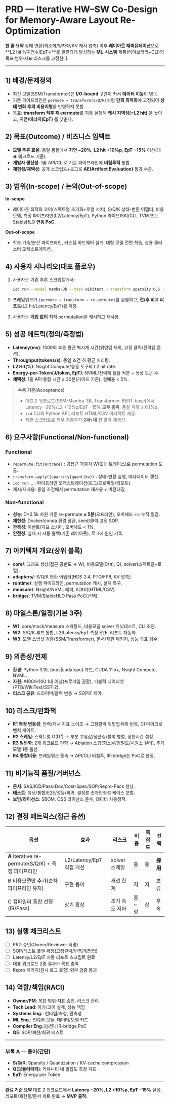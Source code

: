 # PRD — Iterative HW–SW Co-Design for Memory-Aware Layout Re-Optimization

**한 줄 요약**
상태 변환(희소화/양자화/KV 캐시 압축) 이후 **레이아웃 재퍼뮤테이션**으로 \*\*L2 hit↑/지연↓/EpT↓\*\*를 일관되게 달성하는 **ML-시스템** 제품(라이브러리+CLI)의 목표·범위·지표·리스크를 고정한다.

---

## 1) 배경/문제정의

* 최신 모델(SSM/Transformer)은 **I/O-bound** 구간이 커서 **데이터 이동**이 병목.
* 기존 파이프라인은 `permute → transform(S/Q/K)`처럼 **단회 최적화**에 고정되어 **상태 변화 후의 비용지형**을 반영하지 못함.
* 목표: **transform 직후 재-permute**를 자동 실행해 **캐시 지역성(=L2 hit)** 을 높이고, **지연/에너지(EpT)** 를 낮춘다.

## 2) 목표(Outcome) / 비즈니스 임팩트

* **모델 추론 효율**: 동일 품질에서 **지연 −20%**, **L2 hit +10%p**, **EpT −15%** 이상(대표 워크로드 기준).
* **개발자 생산성**: 1줄 API/CLI로 기존 파이프라인에 **비침투적** 통합.
* **재현성/채택성**: 공개 스크립트+로그로 **AE(Artifact Evaluation)** 통과 수준.

## 3) 범위(In-scope) / 논외(Out-of-scope)

**In-scope**

* 레이아웃 최적화 코어(스펙트럴 초기화+로컬 서치), S/Q/K 상태-변환 어댑터, 비용모델, 측정 파이프라인(L2/Latency/EpT), Python 라이브러리/CLI, TVM 또는 StableHLO **연동 PoC**.

**Out-of-scope**

* 학습 가속/분산 파이프라인, 커스텀 하드웨어 설계, 대형 모델 전면 학습, 상용 클러스터 오케스트레이션.

## 4) 사용자 시나리오(대표 플로우)

1. 사용자는 기존 추론 스크립트에서:

   ```bash
   icd run --model mamba-3b --task wikitext --transform sparsity:0.5 --repermute auto
   ```
2. 프레임워크가 `(permute → transform → re-permute)`를 실행하고, **전/후 비교 리포트**(L2 hit/Latency/EpT)를 저장.
3. 사용자는 **개입 없이** 최적 permutation을 캐시하고 재사용.

## 5) 성공 메트릭(정의/측정법)

* **Latency(ms)**: 1000회 추론 평균 벽시계 시간(워밍업 제외, 고정 클럭/전력캡 옵션).
* **Throughput(tokens/s)**: 동일 조건 하 평균 처리량.
* **L2 Hit(%)**: Nsight Compute/동등 도구의 L2 hit rate.
* **Energy-per-Token(J/token, EpT)**: NVML/전력계 샘플 적분 ÷ 생성 토큰 수.
* **채택성**: 1줄 API 통합 시간 ≤ 30분(가이드 기준), 실패율 < 5%.

> **수용 기준(Acceptance)**
>
> * 대표 2 워크로드(SSM-Mamba-3B, Transformer-BERT-base)에서 Latency −20%/L2 +10%p/EpT −15% **모두 충족**, 품질 저하 ≤ 0.1%p.
> * `icd` CLI와 Python API, 리포트 HTML/CSV 아티팩트 제공.
> * 재현 스크립트로 외부 검증자가 **24h 내** 전 결과 재생산.

## 6) 요구사항(Functional/Non-functional)

### Functional

* `repermute.fit(W|trace)` : 공접근 가중치 W(또는 트레이스)로 permutation 도출.
* `transform.apply({sparsity|quant|kv})` : 상태-변환 실행, 메타데이터 갱신.
* `icd run …` : 파이프라인 오케스트레이션(로그/프로파일/리포트).
* 캐시/재사용: 동일 조건에서 permutation 재사용 + 버전태깅.

### Non-functional

* **성능**: D=2.5k 차원 기준 re-permute **≤ 5분**(오프라인), 오버헤드 << 누적 절감.
* **재현성**: Docker/conda 환경 잠금, seed/클럭 고정 SOP.
* **관측성**: 이벤트/지표 스키마, 오버헤드 < 1%.
* **안전성**: 실패 시 자동 롤백(기존 레이아웃), 로그에 원인 기록.

## 7) 아키텍처 개요(상위 블록)

* **core/**: 그래프 생성(접근 공빈도 → W), 비용모델(C(π), Q), solver(스펙트럴+로컬).
* **adapters/**: S/Q/K 변환 어댑터(HDS 2:4, PTQ/FP8, KV 압축).
* **runtime/**: 실행 파이프라인, permutation 캐시, 실패 복구.
* **measure/**: Nsight/NVML 래퍼, 리포터(HTML/CSV).
* **bridge/**: TVM/StableHLO Pass PoC(선택).

## 8) 마일스톤/일정(기본 3주)

* **W1**: core/mock/measure 스캐폴드, 비용모델·solver 유닛테스트, CLI 초안.
* **W2**: S/Q/K 루프 통합, L2/Latency/EpT 측정 E2E, 리포트 자동화.
* **W3**: 모델 스냅샷 검증(SSM/Transformer), 문서/재현 패키지, 성능 목표 검수.

## 9) 의존성/전제

* **환경**: Python 3.10, (mps|cuda|cpu) 가드, CUDA 11.x+, Nsight Compute, NVML.
* **자원**: A100/H100 1대 이상(프로파일 권장), 퍼블릭 데이터셋(PTB/WikiText/SST-2).
* **리스크 공유**: 드라이버/클럭 변동 → SOP로 제어.

## 10) 리스크/완화책

* **R1 측정 변동성**: 전력/캐시 지표 노이즈 → 고정클럭·워밍업·N회 반복, CI 마이크로벤치 게이트.
* **R2 스케일**: 스펙트럴 O(D³) → 부분 고유값/샘플링/블록 병렬, 상한시간 설정.
* **R3 일반화**: 2개 워크로드 편향 → Ablation 스윕(희소율/정밀도/시퀀스 길이), 추가 모델 1종 옵션.
* **R4 통합비용**: 프레임워크 종속 → API/CLI 비침투, IR-bridge는 PoC로 한정.

## 11) 비기능적 품질/거버넌스

* **문서**: SAS/ICD/Pass-Doc/Cost-Spec/SOP/Repro-Pack 생성.
* **테스트**: 유닛/통합/E2E/성능/회귀. 결정론·숫자안정성 케이스 포함.
* **보안/라이선스**: SBOM, OSS 라이선스 준수, 데이터 사용정책.

## 12) 결정 매트릭스(접근 옵션)

| 옵션                                           | 효과                   | 리스크        | 비용   | 복잡도 | 선택     |
| -------------------------------------------- | -------------------- | ---------- | ---- | --- | ------ |
| **A** Iterative re-permute(S/Q/K) + 측정 파이프라인 | L2/Latency/EpT 직접 개선 | solver 스케일 | 중    | 중   | **採用** |
| B 비용모델만 추가(순차 파이프라인 유지)                      | 구현 용이                | 개선 한계      | 저    | 저   | 보류     |
| C 컴파일러 통합 선행(IR/Pass)                        | 장기 확장                | 초기 속도 저하   | 중\~상 | 상   | 후속     |

## 13) 실행 체크리스트

* [ ] PRD 승인(Owner/Reviewer 서명)
* [ ] SOP/테스트 플랜 확정(고정클럭/반복/워밍업)
* [ ] Latency/L2/EpT 자동 리포트 스크립트 완료
* [ ] 대표 워크로드 2종 결과가 목표 충족
* [ ] Repro 패키지(원시 로그 포함) 외부 검증 통과

## 14) 역할/책임(RACI)

* **Owner/PM**: 목표·범위·지표 승인, 리스크 관리
* **Tech Lead**: 아키/코어 설계, 성능 책임
* **Systems Eng.**: 런타임/측정, 관측성
* **ML Eng.**: S/Q/K 모듈, 데이터/모델 카드
* **Compiler Eng.**(옵션): IR-bridge PoC
* **QE**: SOP/재현/회귀 테스트

---

### 부록 A — 용어(간단)

* **S/Q/K**: Sparsity / Quantization / KV-cache compression
* **Q(모듈러리티)**: 커뮤니티 내 밀집도 측정 지표
* **EpT**: Energy per Token

---

**완료 기준 요약**
대표 2 워크로드에서 **Latency −20%, L2 +10%p, EpT −15%** 달성, 리포트/재현물/문서 세트 완료 → **MVP 출하**.
